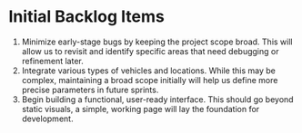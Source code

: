  # Initial Backlog Items
1.	Minimize early-stage bugs by keeping the project scope broad. This will allow us to revisit and identify specific areas that need debugging or refinement later.
2.	Integrate various types of vehicles and locations. While this may be complex, maintaining a broad scope initially will help us define more precise parameters in future sprints.
3.	Begin building a functional, user-ready interface. This should go beyond static visuals, a simple, working page will lay the foundation for development.
